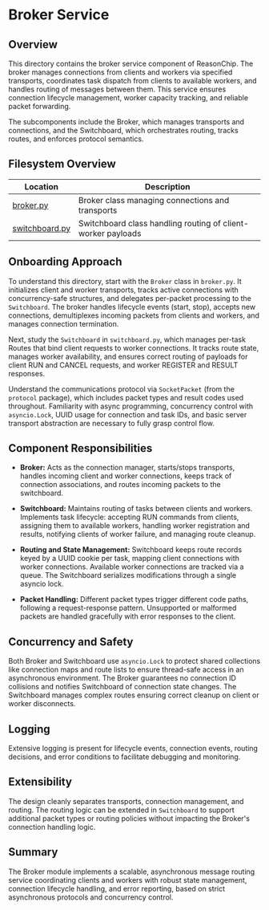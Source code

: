 # Broker Service

## Overview

This directory contains the broker service component of ReasonChip. The
broker manages connections from clients and workers via specified
transports, coordinates task dispatch from clients to available workers,
and handles routing of messages between them. This service ensures
connection lifecycle management, worker capacity tracking, and reliable
packet forwarding.

The subcomponents include the Broker, which manages transports and
connections, and the Switchboard, which orchestrates routing, tracks
routes, and enforces protocol semantics.

## Filesystem Overview

| Location                 | Description                                       |
| ------------------------ | ------------------------------------------------ |
| [broker.py](./broker.py) | Broker class managing connections and transports|
| [switchboard.py](./switchboard.py) | Switchboard class handling routing of client-worker payloads |

## Onboarding Approach

To understand this directory, start with the `Broker` class in
`broker.py`. It initializes client and worker transports, tracks active
connections with concurrency-safe structures, and delegates per-packet
processing to the `Switchboard`. The broker handles lifecycle events
(start, stop), accepts new connections, demultiplexes incoming packets
from clients and workers, and manages connection termination.

Next, study the `Switchboard` in `switchboard.py`, which manages per-task
Routes that bind client requests to worker connections. It tracks route
state, manages worker availability, and ensures correct routing of payloads
for client RUN and CANCEL requests, and worker REGISTER and RESULT responses.

Understand the communications protocol via `SocketPacket` (from the
`protocol` package), which includes packet types and result codes used
throughout. Familiarity with async programming, concurrency control with
`asyncio.Lock`, UUID usage for connection and task IDs, and basic server
transport abstraction are necessary to fully grasp control flow.

## Component Responsibilities

- **Broker:** Acts as the connection manager, starts/stops transports,
  handles incoming client and worker connections, keeps track of
  connection associations, and routes incoming packets to the switchboard.

- **Switchboard:** Maintains routing of tasks between clients and workers.
  Implements task lifecycle: accepting RUN commands from clients,
  assigning them to available workers, handling worker registration and
  results, notifying clients of worker failure, and managing route cleanup.

- **Routing and State Management:** Switchboard keeps route records keyed
  by a UUID cookie per task, mapping client connections with worker
  connections. Available worker connections are tracked via a queue. The
  Switchboard serializes modifications through a single asyncio lock.

- **Packet Handling:** Different packet types trigger different
  code paths, following a request-response pattern. Unsupported or malformed
  packets are handled gracefully with error responses to the client.

## Concurrency and Safety

Both Broker and Switchboard use `asyncio.Lock` to protect shared
collections like connection maps and route lists to ensure thread-safe
access in an asynchronous environment. The Broker guarantees no
connection ID collisions and notifies Switchboard of connection state
changes. The Switchboard manages complex routes ensuring correct cleanup
on client or worker disconnects.

## Logging

Extensive logging is present for lifecycle events, connection events,
routing decisions, and error conditions to facilitate debugging and
monitoring.

## Extensibility

The design cleanly separates transports, connection management, and
routing. The routing logic can be extended in `Switchboard` to support
additional packet types or routing policies without impacting the Broker's
connection handling logic.

## Summary

The Broker module implements a scalable, asynchronous message routing
service coordinating clients and workers with robust state management,
connection lifecycle handling, and error reporting, based on strict
asynchronous protocols and concurrency control.
